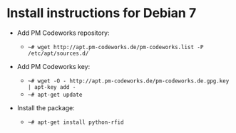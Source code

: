 Install instructions for Debian 7
=================================

* Add PM Codeworks repository:
    * `~# wget http://apt.pm-codeworks.de/pm-codeworks.list -P /etc/apt/sources.d/`

* Add PM Codeworks key:
    * `~# wget -O - http://apt.pm-codeworks.de/pm-codeworks.de.gpg.key | apt-key add -`
    * `~# apt-get update`

* Install the package:
    * `~# apt-get install python-rfid`
